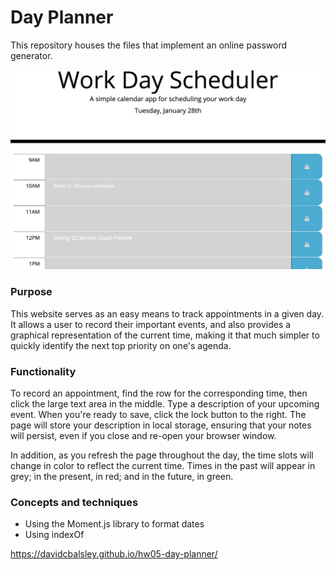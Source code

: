 # Day Planner
This repository houses the files that implement an online password generator.

![Screenshot for day planner](src/images/scheduler-screenshot.png)

### Purpose

This website serves as an easy means to track appointments in a given day. It allows a user to record their important events, and also provides a graphical representation of the current time, making it that much simpler to quickly identify the next top priority on one's agenda.

### Functionality

To record an appointment, find the row for the corresponding time, then click the large text area in the middle. Type a description of your upcoming event. When you're ready to save, click the lock button to the right. The page will store your description in local storage, ensuring that your notes will persist, even if you close and re-open your browser window.

In addition, as you refresh the page throughout the day, the time slots will change in color to reflect the current time. Times in the past will appear in grey; in the present, in red; and in the future, in green.

### Concepts and techniques
* Using the Moment.js library to format dates
* Using indexOf

https://davidcbalsley.github.io/hw05-day-planner/
